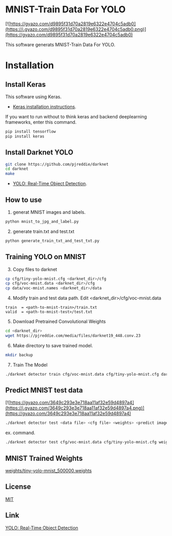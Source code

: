 ﻿# MNIST-Train Data For YOLO

[![https://gyazo.com/d9895f31d70a2819e6322e4704c5adb0](https://i.gyazo.com/d9895f31d70a2819e6322e4704c5adb0.png)](https://gyazo.com/d9895f31d70a2819e6322e4704c5adb0)

This software generats MNIST-Train Data For YOLO.  

# Installation

## Install Keras
This software using Keras.
- [Keras installation instructions](https://github.com/keras-team/keras#installation).

If you want to run without to think keras and backend deeplearning frameworks, enter this command.   
```sh
pip install tensorflow
pip install keras
```

## Install Darknet YOLO
```sh
git clone https://github.com/pjreddie/darknet
cd darknet
make
```
- [YOLO: Real-Time Object Detection](https://pjreddie.com/darknet/yolo/).

## How to use

1. generat MNIST images and labels.

```sh
python mnist_to_jpg_and_label.py
```

2. generate train.txt and test.txt
```sh
python generate_train_txt_and_test_txt.py
```

## Training YOLO on MNIST

3. Copy files to darknet
```sh
cp cfg/tiny-yolo-mnist.cfg <darknet_dir>/cfg
cp cfg/voc-mnist.data <darknet_dir>/cfg
cp data/voc-mnist.names <darknet_dir>/data
```

4. Modify train and test data path. Edit <darknet_dir>/cfg/voc-mnist.data
```
train  = <path-to-mnist-train>/train.txt
valid  = <path-to-mnist-test>/test.txt
```

5. Download Pretrained Convolutional Weights  
```sh
cd <darknet_dir>
wget https://pjreddie.com/media/files/darknet19_448.conv.23
```
6. Make directory to save trained model.
```sh
mkdir backup
```

7. Train The Model
```sh
./darknet detector train cfg/voc-mnist.data cfg/tiny-yolo-mnist.cfg darknet19_448.conv.23
```
## Predict MNIST test data

[![https://gyazo.com/3649c293e3e718aa11af32e59d4897a4](https://i.gyazo.com/3649c293e3e718aa11af32e59d4897a4.png)](https://gyazo.com/3649c293e3e718aa11af32e59d4897a4)

```sh
./darknet detector test <data file> <cfg file> <weights> <predict image>  
```
ex. command.
```sh
./darknet detector test cfg/voc-mnist.data cfg/tiny-yolo-mnist.cfg weights/tiny-yolo-mnist_500000.weights ~/MNIST-TrainDataForYOLO/JPEGImages/60015.jpg
```
## MNIST Trained Weights

[weights/tiny-yolo-mnist_500000.weights](https://github.com/uchidama/MNIST-TrainDataForYOLO/blob/master/weights/tiny-yolo-mnist_500000.weights)

## License

[MIT](LICENSE.md)

## Link

[YOLO: Real-Time Object Detection](https://pjreddie.com/darknet/yolo/)
